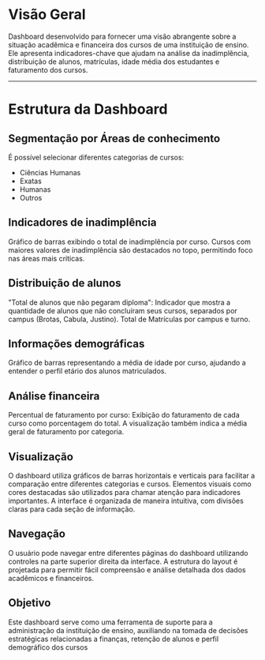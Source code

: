 # Visão Geral

Dashboard desenvolvido para fornecer uma visão abrangente sobre a situação acadêmica e financeira dos cursos de uma instituição de ensino. Ele apresenta indicadores-chave que ajudam na análise da inadimplência, distribuição de alunos, matrículas, idade média dos estudantes e faturamento dos cursos.

-------------

# Estrutura da Dashboard

## Segmentação por Áreas de conhecimento
É possível selecionar diferentes categorias de cursos:
- Ciências Humanas
- Exatas
- Humanas
- Outros

## Indicadores de inadimplência
Gráfico de barras exibindo o total de inadimplência por curso.
Cursos com maiores valores de inadimplência são destacados no topo, permitindo foco nas áreas mais críticas.

## Distribuição de alunos
"Total de alunos que não pegaram diploma": Indicador que mostra a quantidade de alunos que não concluíram seus cursos, separados por campus (Brotas, Cabula, Justino).
Total de Matrículas por campus e turno.

## Informações demográficas
Gráfico de barras representando a média de idade por curso, ajudando a entender o perfil etário dos alunos matriculados.

## Análise financeira
Percentual de faturamento por curso: Exibição do faturamento de cada curso como porcentagem do total. A visualização também indica a média geral de faturamento por categoria.

## Visualização

O dashboard utiliza gráficos de barras horizontais e verticais para facilitar a comparação entre diferentes categorias e cursos.
Elementos visuais como cores destacadas são utilizados para chamar atenção para indicadores importantes.
A interface é organizada de maneira intuitiva, com divisões claras para cada seção de informação.

## Navegação
O usuário pode navegar entre diferentes páginas do dashboard utilizando controles na parte superior direita da interface.
A estrutura do layout é projetada para permitir fácil compreensão e análise detalhada dos dados acadêmicos e financeiros.

## Objetivo
Este dashboard serve como uma ferramenta de suporte para a administração da instituição de ensino, auxiliando na tomada de decisões estratégicas relacionadas a finanças, retenção de alunos e perfil demográfico dos cursos